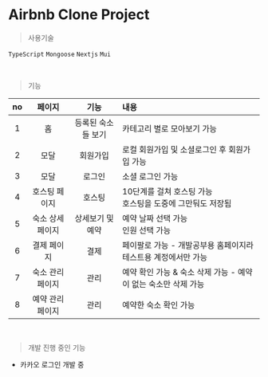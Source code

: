 # Airbnb Clone Project

> 사용기술

`TypeScript` `Mongoose` `Nextjs` `Mui`

<br>

> 기능

| no | 페이지 | 기능 | 내용 |
| :--: | :--: | :--: | :-- |
| 1 | 홈 | 등록된 숙소들 보기 | 카테고리 별로 모아보기 가능 |
| 2 | 모달 | 회원가입 | 로컬 회원가입 및 소셜로그인 후 회원가입 가능 |
| 3 | 모달 | 로그인 | 소셜 로그인 가능 |
| 4 | 호스팅 페이지 | 호스팅 | 10단계를 걸쳐 호스팅 가능 <br> 호스팅을 도중에 그만둬도 저장됨 |
| 5 | 숙소 상세 페이지 | 상세보기 및 예약 | 예약 날짜 선택 가능 <br> 인원 선택 가능 |
| 6 | 결제 페이지 | 결제 | 페이팔로 가능 - 개발공부용 홈페이지라 테스트용 계정에서만 가능 | 
| 7 | 숙소 관리 페이지 | 관리 | 예약 확인 가능 & 숙소 삭제 가능 - 예약이 없는 숙소만 삭제 가능 |
| 8 | 예약 관리 페이지 | 관리 | 예약한 숙소 확인 가능 |


<br>

> 개발 진행 중인 기능

- 카카오 로그인 개발 중
